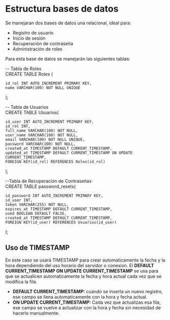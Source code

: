 # Estructura bases de datos 

Se manejaran dos bases de datos una relacional, ideal para:
- Registro de usuario 
- Inicio de sesión
- Recuperación de contraseña
- Administración de roles

Para esta base de datos se manejarán las siguientes tablas:

-- Tabla de Roles  
CREATE TABLE Roles (

    id_rol INT AUTO_INCREMENT PRIMARY KEY,  
    name VARCHAR(100) NOT NULL UNIQUE  
);

-- Tabla de Usuarios   
CREATE TABLE Usuarios(

    id_user INT AUTO_INCREMENT PRIMARY KEY,  
    id_rol INT,
    full_name VARCHAR(100) NOT NULL,
    user_name VARCHAR(100) NOT NULL,
    email VARCHAR(100) NOT NULL UNIQUE,
    password VARCHAR(100) NOT NULL,
    created_at TIMESTAMP DEFAULT CURRENT_TIMESTAMP,
    updated_at TIMESTAMP DEFAULT CURRENT_TIMESTAMP ON UPDATE CURRENT_TIMESTAMP,
    FOREIGN KEY(id_rol) REFERENCES Roles(id_rol)
);

--Tabla de Recuperación de Contraseñas  
CREATE TABLE password_resets(

    id_password INT AUTO_INCREMENT PRIMARY KEY,
    id_user INT, 
    token VARCHAR(255) NOT NULL,
    expires_at TIMESTAMP DEFAULT CURRENT_TIMESTAMP,
    used BOOLEAN DEFAULT FALSE,
    created_at TIMESTAMP DEFAULT CURRENT_TIMESTAMP,
    FOREIGN KEY(id_user) REFERENCES Usuarios(id_user)
);

## Uso de TIMESTAMP 

En este caso se usará TIMESTAMP para crear automaticamente la fecha y la hora dependiendo del uso horario del servidor o conexion. 
El **DEFAULT CURRENT_TIMESTAMP ON UPDATE CURRENT_TIMESTAMP** se usa para que se actualicen automaticamente la fecha y hora actual cada vez que se modifica la fila.

- **DEFAULT CURRENT_TIMESTAMP:** cuando se inserta un nuevo registro, ese campo se llena automaticamente con la hora y fecha actual.
- **ON UPDATE CURRENT_TIMESTAMP:** Cada vez que actualizas esa fila, ese campo se vuelve a actualizar con la hora y fecha sin necesidad de hacerlo manualmente. 

